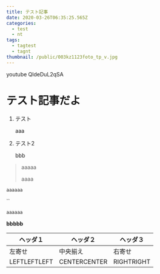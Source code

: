 ```yaml
---
title: テスト記事
date: 2020-03-26T06:35:25.565Z
categories:
  - test
  - nt
tags:
  - tagtest
  - tagnt
thumbnail: /public/003kz1123foto_tp_v.jpg
---
```

youtube QldeDuL2qSA

# テスト記事だよ

1. テスト

   aaa
2. テスト2

   bbb

> aaaaa
>
> aaaa

`aaaaaa`

``

`aaaaaa`

**bbbbb**

| ヘッダ１         | ヘッダ２         | ヘッダ３       |
| ------------ | ------------ | ---------- |
| 左寄せ          | 中央揃え         | 右寄せ        |
| LEFTLEFTLEFT | CENTERCENTER | RIGHTRIGHT |
